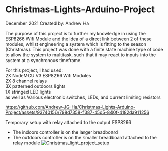 # Christmas-Lights-Arduino-Project
December 2021
Created by: Andrew Ha

The purpose of this project is to further my knowledge in using the ESP8266 Wifi Module and the idea of a direct link between 2 of these modules, whilst engineering a system which is fitting to the season (Christmas). This project was done with a finite state machine type of code to allow the system to multitask, such that it may react to inputs into the system at a synchronous timeframe.

For this project, I had used:<br/>
  2X NodeMCU V3 ESP8266 Wifi Modules<br/>
  2X 8 channel relays<br/>
  3X patterned outdoors lights<br/>
  1X stringed LED lights<br/>
  as well as Various electronic switches, LEDs, and current limiting resistors

https://github.com/Andrew-JG-Ha/Christmas-Lights-Arduino-Project/assets/93740156/798d7358-f387-45d5-840f-4182da911256


Temporary setup with relay attached to the output ESP8266
- The indoors controller is on the larger breadboard
- The outdoors controller is on the smaller breadboard attached to the relay module
  ![Christmas_light_project_setup](https://github.com/Andrew-JG-Ha/Christmas-Lights-Arduino-Project/assets/93740156/5a3c9f29-63e6-4b96-9f63-e2f833b5c62e)
